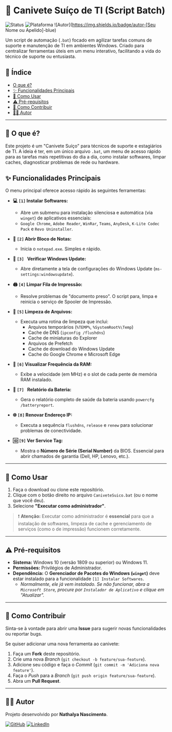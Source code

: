 # 🔪 Canivete Suíço de TI (Script Batch)

![Status](https://img.shields.io/badge/status-em_desenvolvimento-yellow)
![Plataforma](https://img.shields.io/badge/plataforma-Windows-blue)
![Autor](https://img.shields.io/badge/autor-[Seu Nome ou Apelido]-blue)

Um script de automação (`.bat`) focado em agilizar tarefas comuns de suporte e manutenção de TI em ambientes Windows. Criado para centralizar ferramentas úteis em um menu interativo, facilitando a vida do técnico de suporte ou entusiasta.

## 📜 Índice

* [O que é?](#-o-que-é)
* [✨ Funcionalidades Principais](#-funcionalidades-principais)
* [🚀 Como Usar](#-como-usar)
* [⚠️ Pré-requisitos](#️-pré-requisitos)
* [🤝 Como Contribuir](#-como-contribuir)
* [👨‍💻 Autor](#-autor)

---

## 🧐 O que é?

Este projeto é um "Canivete Suíço" para técnicos de suporte e estagiários de TI. A ideia é ter, em um único arquivo `.bat`, um menu de acesso rápido para as tarefas mais repetitivas do dia a dia, como instalar softwares, limpar caches, diagnosticar problemas de rede ou hardware.

## ✨ Funcionalidades Principais

O menu principal oferece acesso rápido às seguintes ferramentas:

* **💻 `[1]` Instalar Softwares:**
    * Abre um submenu para instalação silenciosa e automática (via `winget`) de aplicativos essenciais:
    * `Google Chrome`, `Adobe Reader`, `WinRar`, `Teams`, `AnyDesk`, `K-Lite Codec Pack` e `Revo Uninstaller`.

* **📝 `[2]` Abrir Bloco de Notas:**
    * Inicia o `notepad.exe`. Simples e rápido.

* **🔄 `[3] ` Verificar Windows Update:**
    * Abre diretamente a tela de configurações do Windows Update (`ms-settings:windowsupdate`).

* **🖨️ `[4]` Limpar Fila de Impressão:**
    * Resolve problemas de "documento preso". O script para, limpa e reinicia o serviço de Spooler de Impressão.

* **🧹 `[5]` Limpeza de Arquivos:**
    * Executa uma rotina de limpeza que inclui:
        * Arquivos temporários (`%TEMP%`, `%SystemRoot%\Temp`)
        * Cache de DNS (`ipconfig /flushdns`)
        * Cache de miniaturas do Explorer
        * Arquivos de Prefetch
        * Cache de download do Windows Update
        * Cache do Google Chrome e Microsoft Edge

* **🧠 `[6]` Visualizar Frequência da RAM:**
    * Exibe a velocidade (em MHz) e o slot de cada pente de memória RAM instalado.

* **🔋 `[7] ` Relatório da Bateria:**
    * Gera o relatório completo de saúde da bateria usando `powercfg /batteryreport`.

* **🌐 `[8]` Renovar Endereço IP:**
    * Executa a sequência `flushdns`, `release` e `renew` para solucionar problemas de conectividade.

* **🆔 `[9]` Ver Service Tag:**
    * Mostra o **Número de Série (Serial Number)** da BIOS. Essencial para abrir chamados de garantia (Dell, HP, Lenovo, etc.).

---

## 🚀 Como Usar

1.  Faça o download ou clone este repositório.
2.  Clique com o botão direito no arquivo `CaniveteSuico.bat` (ou o nome que você deu).
3.  Selecione **"Executar como administrador"**.

> ❗ **Atenção:** Executar como administrador é **essencial** para que a instalação de softwares, limpeza de cache e gerenciamento de serviços (como o de impressão) funcionem corretamente.

---

## ⚠️ Pré-requisitos

* **Sistema:** Windows 10 (versão 1809 ou superior) ou Windows 11.
* **Permissões:** Privilégios de Administrador.
* **Dependência:** O **Gerenciador de Pacotes do Windows (`winget`)** deve estar instalado para a funcionalidade `[1] Instalar Softwares`.
    * *Normalmente, ele já vem instalado. Se não funcionar, abra a `Microsoft Store`, procure por `Instalador de Aplicativo` e clique em "Atualizar".*

---

## 🤝 Como Contribuir

Sinta-se à vontade para abrir uma **Issue** para sugerir novas funcionalidades ou reportar bugs.

Se quiser adicionar uma nova ferramenta ao canivete:
1.  Faça um **Fork** deste repositório.
2.  Crie uma nova *Branch* (`git checkout -b feature/sua-feature`).
3.  Adicione seu código e faça o *Commit* (`git commit -m 'Adiciona nova feature'`).
4.  Faça o *Push* para a *Branch* (`git push origin feature/sua-feature`).
5.  Abra um **Pull Request**.

---

## 👨‍💻 Autor

Projeto desenvolvido por **Nathalya Nascimento**.

[![GitHub](https://img.shields.io/badge/GitHub-100000?style=for-the-badge&logo=github&logoColor=white)](https://github.com/nathalyagsn)
[![LinkedIn](https://img.shields.io/badge/LinkedIn-0077B5?style=for-the-badge&logo=linkedin&logoColor=white)](https://www.linkedin.com/in/[seu-usuario-linkedin])
